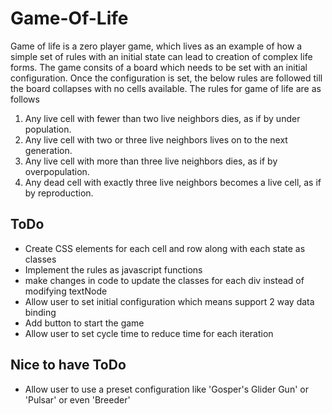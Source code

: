 # Game-Of-Life

Game of life is a zero player game, which lives as an example of how a simple set of rules with an initial state can lead to creation of complex life forms.
The game consits of a board which needs to be set with an initial configuration. Once the configuration is set, the below rules are followed till the board collapses with no cells available.
The rules for game of life are as follows
1.  Any live cell with fewer than two live neighbors dies, as if by under population.
2.  Any live cell with two or three live neighbors lives on to the next generation.
3.  Any live cell with more than three live neighbors dies, as if by overpopulation.
4.  Any dead cell with exactly three live neighbors becomes a live cell, as if by reproduction.

## ToDo
- Create CSS elements for each cell and row along with each state as classes
- Implement the rules as javascript functions
- make changes in code to update the classes for each div instead of modifying textNode
- Allow user to set initial configuration which means support 2 way data binding
- Add button to start the game
- Allow user to set cycle time to reduce time for each iteration

## Nice to have ToDo
- Allow user to use a preset configuration like 'Gosper\'s Glider Gun' or 'Pulsar' or even 'Breeder'
